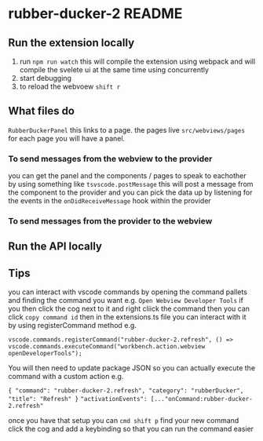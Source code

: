 # rubber-ducker-2 README

## Run the extension locally

1. run `npm run watch` this will compile the extension using webpack and will compile the svelete ui at the same time using concurrently
2. start debugging
3. to reload the webvoew `shift r`

## What files do

`RubberDuckerPanel` this links to a page. the pages live `src/webviews/pages` for each page you will have a panel.

### To send messages from the webview to the provider

you can get the panel and the components / pages to speak to eachother by using something like `tsvscode.postMessage` this will post a message from the component to the provider and you can pick the data up by listening for the events in the `onDidReceiveMessage` hook within the provider

### To send messages from the provider to the webview

## Run the API locally

## Tips

you can interact with vscode commands by opening the command pallets and finding the command you want e.g. `Open Webview Developer Tools` if you then click the cog next to it and right cliick the command then you can click `copy command id` then in the extensions.ts file you can interact with it by using registerCommand method e.g.

`vscode.commands.registerCommand("rubber-ducker-2.refresh", () => vscode.commands.executeCommand("workbench.action.webview openDeveloperTools");`

You will then need to update package JSON so you can actually execute the command with a custom action e.g.

`{ "command": "rubber-ducker-2.refresh", "category": "rubberDucker", "title": "Refresh" }`
`"activationEvents": [..."onCommand:rubber-ducker-2.refresh"`

once you have that setup you can `cmd shift p` find your new command click the cog and add a keybinding so that you can run the command easier
